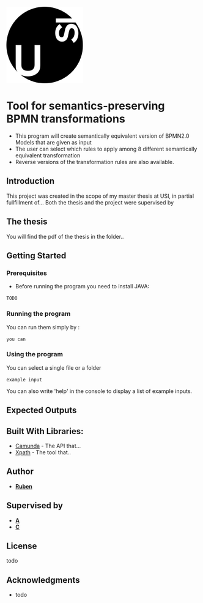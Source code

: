 <!---I diagrammi su come funzionano YPNR NRNP eccetera, includili nel readme del programma.-->
<!---
spiega come fare per creare una nuova regola. Non è complicato, si tratta di modificare 2 o 3 classi al massimo e poche righe di codice.

Per fare in modo che sia il più semplice possibile, scrivi bene la documentazione dei metodi in Model.
-->
[![Usi](Images/logoUsi.png)](https://www.usi.ch/)


# Tool for semantics-preserving BPMN transformations

* This program will create semantically equivalent version of BPMN2.0 Models that are given as input
* The user can select which rules to apply among 8 different semantically equivalent transformation
* Reverse versions of the transformation rules are also available.

## Introduction

This project was created in the scope of my master thesis at USI, in partial fullfillment of...
Both the thesis and the project were supervised by 


## The thesis

You will find the pdf of the thesis in the folder..


## Getting Started

### Prerequisites

* Before running the program you need to install JAVA:

```
TODO
```

### Running the program

You can run them simply by :
```
you can 
```

### Using the program

You can select a single file or a folder

```
example input
```

You can also write 'help' in the console to display a list of example inputs.

## Expected Outputs


<!---Far vedere sia i cambiamenti nei modelli, che il comportamento della console, che il report-->
<!---Includere immagini delle regole e brevi testi di accompagnamento-->


## Built With Libraries: 

* [Camunda](www.google.com) - The API that...
* [Xpath](www.google.com) - The tool that..


## Author

* [**Ruben**](https://github.com/realityhas)

## Supervised by

* [**A**](www.google.com)
* [**C**](www.google.com)

## License

todo

## Acknowledgments

* todo
